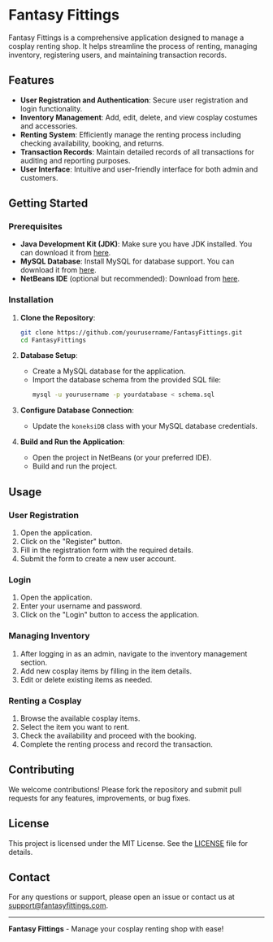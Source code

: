 # Fantasy Fittings

Fantasy Fittings is a comprehensive application designed to manage a cosplay renting shop. It helps streamline the process of renting, managing inventory, registering users, and maintaining transaction records.

## Features

- **User Registration and Authentication**: Secure user registration and login functionality.
- **Inventory Management**: Add, edit, delete, and view cosplay costumes and accessories.
- **Renting System**: Efficiently manage the renting process including checking availability, booking, and returns.
- **Transaction Records**: Maintain detailed records of all transactions for auditing and reporting purposes.
- **User Interface**: Intuitive and user-friendly interface for both admin and customers.

## Getting Started

### Prerequisites

- **Java Development Kit (JDK)**: Make sure you have JDK installed. You can download it from [here](https://www.oracle.com/java/technologies/javase-jdk11-downloads.html).
- **MySQL Database**: Install MySQL for database support. You can download it from [here](https://dev.mysql.com/downloads/).
- **NetBeans IDE** (optional but recommended): Download from [here](https://netbeans.apache.org/download/index.html).

### Installation

1. **Clone the Repository**:
    ```sh
    git clone https://github.com/yourusername/FantasyFittings.git
    cd FantasyFittings
    ```

2. **Database Setup**:
    - Create a MySQL database for the application.
    - Import the database schema from the provided SQL file:
      ```sh
      mysql -u yourusername -p yourdatabase < schema.sql
      ```

3. **Configure Database Connection**:
    - Update the `koneksiDB` class with your MySQL database credentials.

4. **Build and Run the Application**:
    - Open the project in NetBeans (or your preferred IDE).
    - Build and run the project.

## Usage

### User Registration

1. Open the application.
2. Click on the "Register" button.
3. Fill in the registration form with the required details.
4. Submit the form to create a new user account.

### Login

1. Open the application.
2. Enter your username and password.
3. Click on the "Login" button to access the application.

### Managing Inventory

1. After logging in as an admin, navigate to the inventory management section.
2. Add new cosplay items by filling in the item details.
3. Edit or delete existing items as needed.

### Renting a Cosplay

1. Browse the available cosplay items.
2. Select the item you want to rent.
3. Check the availability and proceed with the booking.
4. Complete the renting process and record the transaction.

## Contributing

We welcome contributions! Please fork the repository and submit pull requests for any features, improvements, or bug fixes.

## License

This project is licensed under the MIT License. See the [LICENSE](LICENSE) file for details.

## Contact

For any questions or support, please open an issue or contact us at support@fantasyfittings.com.

---

**Fantasy Fittings** - Manage your cosplay renting shop with ease!
